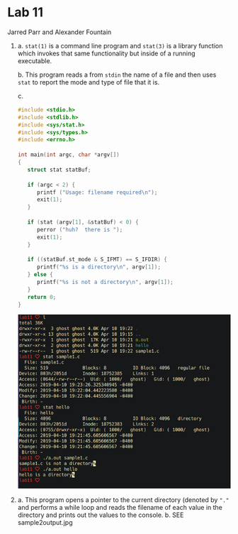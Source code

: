 # Lab 11

Jarred Parr and Alexander Fountain

1. a. `stat(1)` is a command line program and `stat(3)` is a library function which invokes that same functionality but inside of a running executable.

   b. This program reads a from `stdin` the name of a file and then uses `stat` to report the mode and type of file that it is.

   c.

   ```C
   #include <stdio.h>
   #include <stdlib.h>
   #include <sys/stat.h>
   #include <sys/types.h>
   #include <errno.h>

   int main(int argc, char *argv[])
   {
      struct stat statBuf;

      if (argc < 2) {
         printf ("Usage: filename required\n");
         exit(1);
      }

      if (stat (argv[1], &statBuf) < 0) {
         perror ("huh?  there is ");
         exit(1);
      }

      if ((statBuf.st_mode & S_IFMT) == S_IFDIR) {
         printf("%s is a directory\n", argv[1]);
      } else {
         printf("%s is not a directory\n", argv[1]);
      }
      return 0;
   }
   ```

   ![](./2019-04-10_19-25.png)

2. a. This program opens a pointer to the current directory (denoted by `"."` and performs a while loop and reads the filename of each value in the directory and prints out the values to the console.
   b. SEE sample2output.jpg
   
